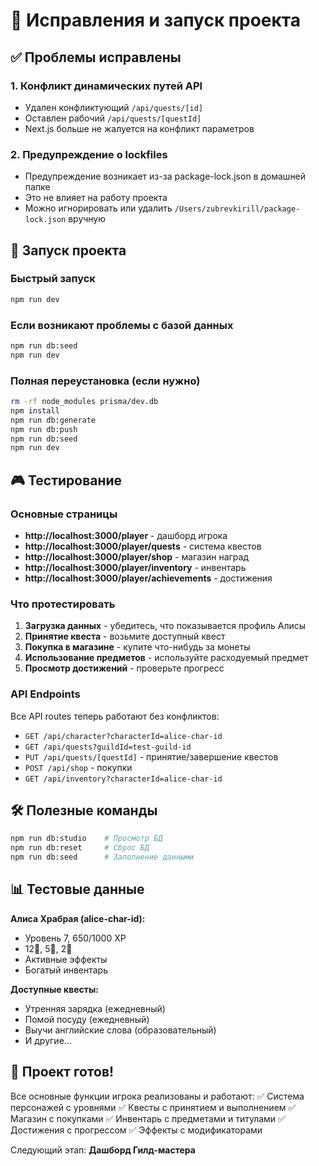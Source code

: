 # 🎯 Исправления и запуск проекта

## ✅ Проблемы исправлены

### 1. Конфликт динамических путей API
- Удален конфликтующий `/api/quests/[id]` 
- Оставлен рабочий `/api/quests/[questId]`
- Next.js больше не жалуется на конфликт параметров

### 2. Предупреждение о lockfiles
- Предупреждение возникает из-за package-lock.json в домашней папке
- Это не влияет на работу проекта
- Можно игнорировать или удалить `/Users/zubrevkirill/package-lock.json` вручную

## 🚀 Запуск проекта

### Быстрый запуск
```bash
npm run dev
```

### Если возникают проблемы с базой данных
```bash
npm run db:seed
npm run dev
```

### Полная переустановка (если нужно)
```bash
rm -rf node_modules prisma/dev.db
npm install
npm run db:generate
npm run db:push
npm run db:seed
npm run dev
```

## 🎮 Тестирование

### Основные страницы
- **http://localhost:3000/player** - дашборд игрока
- **http://localhost:3000/player/quests** - система квестов
- **http://localhost:3000/player/shop** - магазин наград
- **http://localhost:3000/player/inventory** - инвентарь
- **http://localhost:3000/player/achievements** - достижения

### Что протестировать
1. **Загрузка данных** - убедитесь, что показывается профиль Алисы
2. **Принятие квеста** - возьмите доступный квест
3. **Покупка в магазине** - купите что-нибудь за монеты
4. **Использование предметов** - используйте расходуемый предмет
5. **Просмотр достижений** - проверьте прогресс

### API Endpoints
Все API routes теперь работают без конфликтов:
- `GET /api/character?characterId=alice-char-id`
- `GET /api/quests?guildId=test-guild-id`
- `PUT /api/quests/[questId]` - принятие/завершение квестов
- `POST /api/shop` - покупки
- `GET /api/inventory?characterId=alice-char-id`

## 🛠️ Полезные команды

```bash
npm run db:studio    # Просмотр БД
npm run db:reset     # Сброс БД
npm run db:seed      # Заполнение данными
```

## 📊 Тестовые данные

**Алиса Храбрая (alice-char-id):**
- Уровень 7, 650/1000 XP
- 12🥉, 5🥈, 2🥇
- Активные эффекты
- Богатый инвентарь

**Доступные квесты:**
- Утренняя зарядка (ежедневный)
- Помой посуду (ежедневный)  
- Выучи английские слова (образовательный)
- И другие...

## 🎯 Проект готов!

Все основные функции игрока реализованы и работают:
✅ Система персонажей с уровнями
✅ Квесты с принятием и выполнением
✅ Магазин с покупками
✅ Инвентарь с предметами и титулами
✅ Достижения с прогрессом
✅ Эффекты с модификаторами

Следующий этап: **Дашборд Гилд-мастера**
